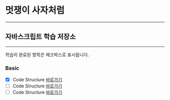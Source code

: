 # 멋쟁이 사자처럼
---
## 자바스크립트 학습 저장소
---

학습이 완료된 항목은 체크박스로 표시됩니다.

### Basic

- [x] Code Structure [바로가기](https://github.com/bellori729/core_javascript/tree/01.core/client/chapter/core)
- [ ] Code Structure [바로가기](https://www.naver.com)
- [ ] Code Structure [바로가기](https://www.naver.com)